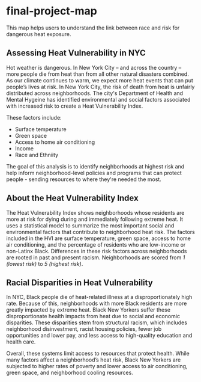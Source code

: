 # final-project-map
This map helps users to understand the link between race and risk for dangerous heat exposure.

## Assessing Heat Vulnerability in NYC

Hot weather is dangerous. In New York City – and across the country – more people die from heat than from all other natural disasters combined. As our climate continues to warm, we expect more heat events that can put people’s lives at risk.
In New York City, the risk of death from heat is unfairly distributed across neighborhoods. The city's Department of Health and Mental Hygeine has identified environmental and social factors associated with increased risk to create a Heat Vulnerability Index.

These factors include:
* Surface temperature
* Green space
* Access to home air conditioning
* Income
* Race and Ethniity

The goal of this analysis is to identify neighborhoods at highest risk and help inform neighborhood-level policies and programs that can protect people - sending resources to where they're needed the most.

## About the Heat Vulnerability Index

The Heat Vulnerability Index shows neighborhoods whose residents are more at risk for dying during and immediately following extreme heat. It uses a statistical model to summarize the most important social and environmental factors that contribute to neighborhood heat risk. The factors included in the HVI are surface temperature, green space, access to home air conditioning, and the percentage of residents who are low-income or non-Latinx Black. Differences in these risk factors across neighborhoods are rooted in past and present racism.
Neighborhoods are scored from *1 (lowest risk)* to *5 (highest risk)*.

## Racial Disparities in Heat Vulnerability

In NYC, Black people die of heat-related illness at a disproportionately high rate. Because of this, neighborhoods with more Black residents are more greatly impacted by extreme heat.
Black New Yorkers suffer these disproportionate health impacts from heat due to social and economic disparities. These disparities stem from structural racism, which includes neighborhood disinvestment, racist housing policies, fewer job opportunities and lower pay, and less access to high-quality education and health care.

Overall, these systems limit access to resources that protect health. While many factors affect a neighborhood’s heat risk, Black New Yorkers are subjected to higher rates of poverty and lower access to air conditioning, green space, and neighborhood cooling resources.
